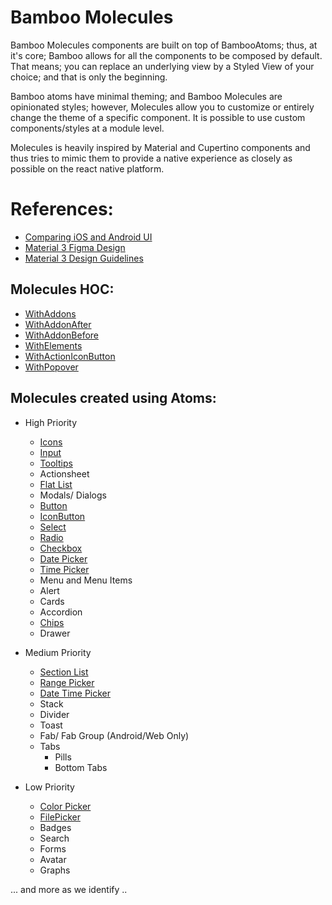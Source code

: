 # Bamboo Molecules

Bamboo Molecules components are built on top of BambooAtoms; thus, at it's core; Bamboo allows for all the components to be composed by default. That means; you can replace an underlying view by a Styled View of your choice; and that is only the beginning.


Bamboo atoms have minimal theming; and Bamboo Molecules are opinionated styles; however, Molecules allow you to customize or entirely change the theme of a specific component. It is possible to use custom components/styles at a module level.


Molecules is heavily inspired by Material and Cupertino components and thus tries to mimic them to provide a native experience as closely as possible on the react native platform.



# References:
- [Comparing iOS and Android UI](https://www.learnui.design/blog/ios-vs-android-app-ui-design-complete-guide.html)
- [Material 3 Figma Design](https://www.figma.com/file/hGlWM0wnP1UN5VtPGiaOJ2/Material-3-Design-Kit-(Community)?node-id=50716%3A11360)
- [Material 3 Design Guidelines](https://m3.material.io/components)

## Molecules HOC:
- [WithAddons](./components/HOC/WithAddons.md)
- [WithAddonAfter](./components/HOC/WithAddons.md#withaddonafter)
- [WithAddonBefore](./components/HOC/WithAddons.md#withaddonbefore)
- [WithElements](./components/HOC/WithElements.md)
- [WithActionIconButton](./components/HOC/WithActionIconButton.md)
- [WithPopover](./components/HOC/WithPopover.md)


## Molecules created using Atoms:
- High Priority
    -   [Icons](./components/Icons.md)
    -   [Input](./components/Input.md)
    -   [Tooltips](./components/Tooltips.md)
    -   Actionsheet
    -   [Flat List](./components/FlatList.md)
    -   Modals/ Dialogs
    -   [Button](./components/Button.md)
    -   [IconButton](./components/IconButton.md)
    -   [Select](./components/Select.md)
    -   [Radio](./components/Radio.md)
    -   [Checkbox](./components/Checkbox.md)
    -   [Date Picker](./components/DatePicker.md)
    -   [Time Picker](./components/TimePicker.md)
    -   Menu and Menu Items
    -   Alert
    -   Cards
    -   Accordion
    -   [Chips](./components/Chips.md)
    -   Drawer


- Medium Priority
    -   [Section List](./components/SectionList.md)
    -   [Range Picker](./components/RangePickers.md)
    -   [Date Time Picker](./components/DateTimePicker.md)
    -   Stack
    -   Divider
    -   Toast
    -   Fab/ Fab Group (Android/Web Only)
    -   Tabs
        -   Pills
        -   Bottom Tabs


- Low Priority
    -   [Color Picker](./components/ColorPicker.md)
    -   [FilePicker](./components/FilePicker.md)
    -   Badges
    -   Search
    -   Forms
    -   Avatar
    -   Graphs




... and more as we identify ..
